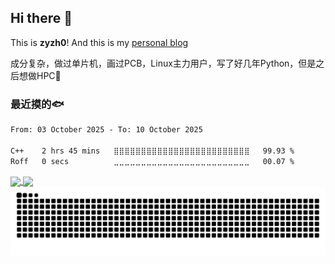 ## Hi there 👋

This is **zyzh0**! And this is my [personal blog](https://blog.zyzh20021020.cn)

成分复杂，做过单片机，画过PCB，Linux主力用户，写了好几年Python，但是之后想做HPC🤔

### 最近摸的🐟

<!--START_SECTION:waka-->

```txt
From: 03 October 2025 - To: 10 October 2025

C++    2 hrs 45 mins   ⣿⣿⣿⣿⣿⣿⣿⣿⣿⣿⣿⣿⣿⣿⣿⣿⣿⣿⣿⣿⣿⣿⣿⣿⣿   99.93 %
Roff   0 secs          ⣀⣀⣀⣀⣀⣀⣀⣀⣀⣀⣀⣀⣀⣀⣀⣀⣀⣀⣀⣀⣀⣀⣀⣀⣀   00.07 %
```

<!--END_SECTION:waka-->

<a href="#">
  <img height=200 align="center" src="https://github-readme-stats-zyzh2002s-projects.vercel.app/api?username=zyzh2002" />
</a>
<a href="#">
  <img height=200 align="center" src="https://github-readme-stats-zyzh2002s-projects.vercel.app/api/top-langs?username=zyzh2002&layout=compact&langs_count=8&hide=Jupyter%20Notebook&card_width=320" />
</a>

<picture align="center">
  <source media="(prefers-color-scheme: dark)" srcset="assets/github-snake-dark.svg" />
  <source media="(prefers-color-scheme: light)" srcset="assets/github-snake.svg" />
  <img alt="github-snake" src="assets/github-snake.svg" />
</picture>
